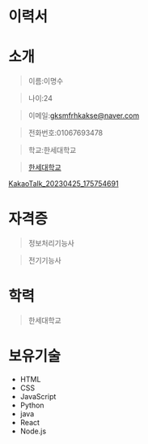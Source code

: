 <!-- Heading -->
# 이력서 

<!-- Heading -->
# 소개 

>이름:이명수

>나이:24

>이메일:gksmfrhkakse@naver.com

>전화번호:01067693478

>학교:한세대학교
<!--Link -->
>[한세대학교](https://portal.hansei.ac.kr/)

<!-- Image -->
[KakaoTalk_20230425_175754691](https://user-images.githubusercontent.com/130300455/234228093-cbcfb459-0a28-40cc-af19-245cd6b6de22.jpg)

<!-- Heading -->
# 자격증 

>정보처리기능사

>전기기능사

<!--Heading -->
# 학력 

>한세대학교

<!-- Heading -->
# 보유기술  

<!-- Bulleet list -->
* HTML
* CSS
* JavaScript
* Python
* java
* React
* Node.js
